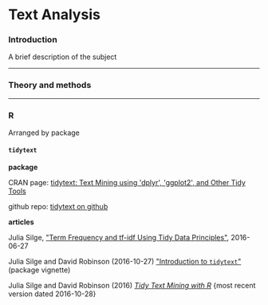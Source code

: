 # Text Analysis

### Introduction

A brief description of the subject

---
### Theory and methods


---
### R

Arranged by package

#### `tidytext`

**package**

CRAN page: [tidytext: Text Mining using 'dplyr', 'ggplot2', and Other Tidy Tools](https://cran.r-project.org/web/packages/tidytext/)

github repo: [tidytext on github](https://github.com/juliasilge/tidytext)

**articles**

Julia Silge, ["Term Frequency and tf-idf Using Tidy Data Principles"](http://juliasilge.com/blog/Term-Frequency-tf-idf/), 2016-06-27

Julia Silge and David Robinson (2016-10-27) ["Introduction to `tidytext`"](https://cran.r-project.org/web/packages/tidytext/vignettes/tidytext.html) (package vignette)

Julia Silge and David Robinson (2016) [_Tidy Text Mining with R_](http://tidytextmining.com/) {most recent version dated 2016-10-28}
